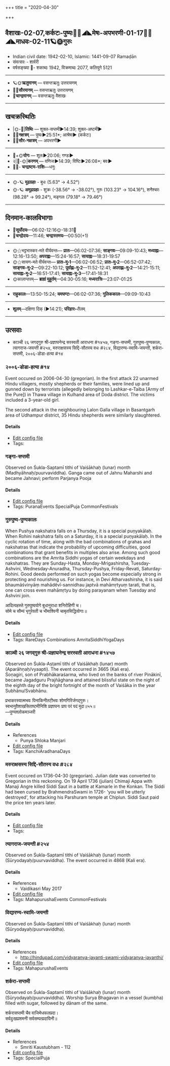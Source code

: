+++
title = "2020-04-30"

+++
## वैशाखः-02-07,कर्कटः-पुष्यः🌛🌌◢◣मेषः-अपभरणी-01-17🌌🌞◢◣माधवः-02-11🪐🌞गुरुः
- Indian civil date: 1942-02-10, Islamic: 1441-09-07 Ramaḍān
- संवत्सरः - शार्वरी
- वर्षसङ्ख्या 🌛- शकाब्दः 1942, विक्रमाब्दः 2077, कलियुगे 5121
___________________
- 🪐🌞**ऋतुमानम्** — वसन्तऋतुः उत्तरायणम्
- 🌌🌞**सौरमानम्** — वसन्तऋतुः उत्तरायणम्
- 🌛**चान्द्रमानम्** — वसन्तऋतुः वैशाखः
___________________


## खचक्रस्थितिः
- |🌞-🌛|**तिथिः** — शुक्ल-सप्तमी►14:39; शुक्ल-अष्टमी►  
- 🌌🌛**नक्षत्रम्** — पुष्यः►25:51*; आश्रेषा► (कर्कटः)  
- 🌌🌞**सौर-नक्षत्रम्** — अपभरणी►  
___________________
- 🌛+🌞**योगः** — शूलः►20:06; गण्डः►  
- २|🌛-🌞|**करणम्** — वणिजः►14:39; विष्टिः►26:08*; बवः►  
- 🌌🌛- **चन्द्राष्टम-राशिः**—धनुः  
___________________
- 🌞-🪐 **मूढग्रहाः** - बुधः (5.63° → 4.52°)
- 🌞-🪐 **अमूढग्रहाः** - शुक्रः (-38.56° → -38.02°), गुरुः (103.23° → 104.16°), शनैश्चरः (98.28° → 99.24°), मङ्गलः (79.18° → 79.46°)
___________________


## दिनमान-कालविभागाः
- 🌅**सूर्योदयः**—06:02-12:16🌞️-18:31🌇  
- 🌛**चन्द्रोदयः**—11:46; **चन्द्रास्तमयः**—00:50(+1)  
___________________
- 🌞⚝भट्टभास्कर-मते वीर्यवन्तः— **प्रातः**—06:02-07:36; **साङ्गवः**—09:09-10:43; **मध्याह्नः**—12:16-13:50; **अपराह्णः**—15:24-16:57; **सायाह्नः**—18:31-19:57  
- 🌞⚝सायण-मते वीर्यवन्तः— **प्रातः-मु॰1**—06:02-06:52; **प्रातः-मु॰2**—06:52-07:42; **साङ्गवः-मु॰2**—09:22-10:12; **पूर्वाह्णः-मु॰2**—11:52-12:41; **अपराह्णः-मु॰2**—14:21-15:11; **सायाह्नः-मु॰2**—16:51-17:41; **सायाह्नः-मु॰3**—17:41-18:31  
- 🌞कालान्तरम्— **ब्राह्मं मुहूर्तम्**—04:30-05:16; **मध्यरात्रिः**—23:07-01:25  
___________________
- **राहुकालः**—13:50-15:24; **यमघण्टः**—06:02-07:36; **गुलिककालः**—09:09-10:43  
___________________
- **शूलम्**—दक्षिणा दिक् (►14:21); **परिहारः**–तैलम्  
___________________

## उत्सवाः
- काञ्ची २६ जगद्गुरु श्री-प्रज्ञाघनेन्द्र सरस्वती आराधना #१४५७, गङ्गा-सप्तमी, गुरुपुष्य-पुण्यकालः, त्यागराज-जयन्ती #२५४, मरुराक्षसस्य सिद्दि-सौतस्य वधः #२८४, विद्यारण्य-स्वामि-जयन्ती, शर्करा-सप्तमी, २००६-डोडा-हत्या #१४
### २००६-डोडा-हत्या #१४

Event occured on 2006-04-30 (gregorian). In the first attack 22 unarmed Hindu villagers, mostly shepherds or their families, were lined up and gunned down by terrorists (allegedly belonging to  Lashkar-e-Taiba [Army of the Pure]) in Thawa village in Kulhand area of Doda district. The victims included a 3-year-old girl.

The second attack in the neighbouring Lalon Galla village in Basantgarh area of Udhampur district, 35 Hindu shepherds were similarly slaughtered.

#### Details
- [Edit config file](https://github.com/jyotisham/adyatithi/blob/master/mahApuruSha/xatra-later/gregorian/day/04/30/DoDa-massacre-2006.toml)
- Tags: 


### गङ्गा-सप्तमी

Observed on Śukla-Saptamī tithi of Vaiśākhaḥ (lunar) month (Madhyāhnaḥ/puurvaviddha). Ganga came out of Jahnu Maharshi and became Jahnavi; perform Parjanya Pooja

#### Details
- [Edit config file](https://github.com/jyotisham/adyatithi/blob/master/devatA/nadI/lunar_month/tithi/02/07/gaGgA-saptamI.toml)
- Tags: PuranaEvents SpecialPuja CommonFestivals


### गुरुपुष्य-पुण्यकालः

When Pushya nakshatra falls on a Thursday, it is a special puṇyakālaḥ. When Rohini nakshatra falls on a Saturday, it is a special puṇyakālaḥ. In the cyclic rotation of time, along with the bad combinations of grahas and nakshatras that indicate the probability of upcoming difficulties, good combinations that grant benefits in multiples also arise. Among such good combinations are the Amrita Siddhi yogas of certain weekdays and nakshatras. They are Sunday-Hasta, Monday-Mrigashirsha, Tuesday-Ashvini, Wednesday-Anuradha, Thursday-Pushya, Friday-Revati, Saturday-Rohini. Good deeds performed on such yogas become especially strong in protecting and nourishing us.
For instance, in Devi Atharvashirsha, it is said bhaumāśvinyāṃ mahādêvī-sannidhau japtvā mahāmṛtyuṃ tarati, that is, one can cross even mahāmṛtyu by doing parayanam when Tuesday and Ashvini join.

आदित्यहस्ते गुरुपुष्ययोगे बुधानुराधा शनिरोहिणी च।  
सोमे च सौम्यं भृगुरेवती च भौमाश्विनी चामृतसिद्धियोगाः॥



#### Details
- [Edit config file](https://github.com/jyotisham/adyatithi/blob/master/time_focus/amrita-siddhi/description_only/gurupuSya-puNyakAlaH.toml)
- Tags: RareDays Combinations AmritaSiddhiYogaDays


### काञ्ची २६ जगद्गुरु श्री-प्रज्ञाघनेन्द्र सरस्वती आराधना #१४५७

Observed on Śukla-Aṣṭamī tithi of Vaiśākhaḥ (lunar) month (Aparāhṇaḥ/vyaapti). The event occurred in 3665 (Kali era).  
Śoṇagiri, son of Prabhākaraśarma, who lived on the banks of river Pinākinī, became Jagadguru Prajñāghana and attained blissful state on the night of the eighth day of the bright fortnight of the month of Vaiśāka in the year Subhānu/Svabhānu.

प्रभाकरस्यात्मभवः पिनाकिनीतटीभवः शोणगिरिर्जगद्गुरुः।  
स्वभानुवैशाखसिताष्टमीनिशि प्रज्ञाघनः प्राप परं पदं मुदा॥५५॥  
—पुण्यश्लोकमञ्जरी



#### Details
- References
  - Punya Shloka Manjari
- [Edit config file](https://github.com/jyotisham/adyatithi/blob/master/mahApuruSha/kAnchI-maTha/lunar_month/tithi/02/08/kAJcI_26_jagadguru_zrI~prajJAghanEndra_sarasvatI_ArAdhanA.toml)
- Tags: KanchiAradhanaDays


### मरुराक्षसस्य सिद्दि-सौतस्य वधः #२८४

Event occured on 1736-04-30 (gregorian). Julian date was converted to Gregorian in this reckoning. On 19 April 1736 (julian) Chimaji Appa with Manaji Angre killed Siddi Saut in a battle at Kamarle in the Konkan. The Siddi had been cursed by BrahmendraSwami in 1726- 'you will be utterly destroyed', for attacking his Parshuram temple at Chiplun. Siddi Saut paid the price ten years later.

#### Details
- [Edit config file](https://github.com/jyotisham/adyatithi/blob/master/mahApuruSha/xatra-later/julian/day/04/19/marurAkShasasya_siddi-sautasya_vadhaH.toml)
- Tags: 


### त्यागराज-जयन्ती #२५४

Observed on Śukla-Saptamī tithi of Vaiśākhaḥ (lunar) month (Sūryodayaḥ/puurvaviddha). The event occurred in 4868 (Kali era).  


#### Details
- References
  - Vaidikasri May 2017
- [Edit config file](https://github.com/jyotisham/adyatithi/blob/master/mahApuruSha/sangIta-kRt/lunar_month/tithi/02/07/tyAgarAja~jayantI.toml)
- Tags: MahapurushaEvents CommonFestivals


### विद्यारण्य-स्वामि-जयन्ती

Observed on Śukla-Saptamī tithi of Vaiśākhaḥ (lunar) month (Sūryodayaḥ/puurvaviddha). 

#### Details
- References
  - http://hindupad.com/vidyaranya-jayanti-swami-vidyaranya-jayanthi/
- [Edit config file](https://github.com/jyotisham/adyatithi/blob/master/mahApuruSha/kAnchI-maTha/lunar_month/tithi/02/07/vidyAraNya-svAmI~jayantI.toml)
- Tags: MahapurushaEvents


### शर्करा-सप्तमी

Observed on Śukla-Saptamī tithi of Vaiśākhaḥ (lunar) month (Sūryodayaḥ/puurvaviddha). Worship Surya Bhagavan in a vessel (kumbha) filled with sugar, followed by dānam of the same.

शर्करासप्तमी चैव वाजिमेधफलप्रदा।  
सर्वदुःखप्रशमनी सर्वसम्पत्प्रदायिनी॥



#### Details
- References
  - Smriti Kaustubham - 112
- [Edit config file](https://github.com/jyotisham/adyatithi/blob/master/general/lunar_month/tithi/02/07/zarkarA-saptamI.toml)
- Tags: SpecialPuja

